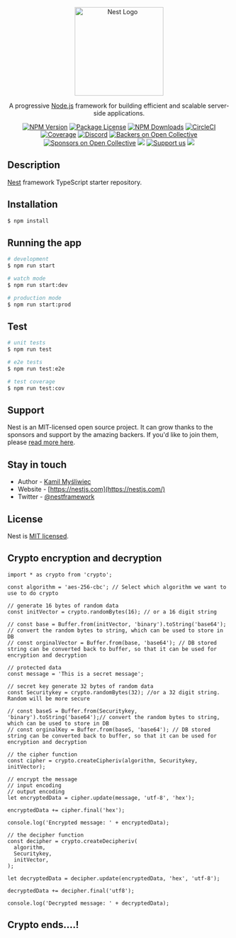<p align="center">
  <a href="http://nestjs.com/" target="blank"><img src="https://nestjs.com/img/logo-small.svg" width="200" alt="Nest Logo" /></a>
</p>

[circleci-image]: https://img.shields.io/circleci/build/github/nestjs/nest/master?token=abc123def456
[circleci-url]: https://circleci.com/gh/nestjs/nest

  <p align="center">A progressive <a href="http://nodejs.org" target="_blank">Node.js</a> framework for building efficient and scalable server-side applications.</p>
    <p align="center">
<a href="https://www.npmjs.com/~nestjscore" target="_blank"><img src="https://img.shields.io/npm/v/@nestjs/core.svg" alt="NPM Version" /></a>
<a href="https://www.npmjs.com/~nestjscore" target="_blank"><img src="https://img.shields.io/npm/l/@nestjs/core.svg" alt="Package License" /></a>
<a href="https://www.npmjs.com/~nestjscore" target="_blank"><img src="https://img.shields.io/npm/dm/@nestjs/common.svg" alt="NPM Downloads" /></a>
<a href="https://circleci.com/gh/nestjs/nest" target="_blank"><img src="https://img.shields.io/circleci/build/github/nestjs/nest/master" alt="CircleCI" /></a>
<a href="https://coveralls.io/github/nestjs/nest?branch=master" target="_blank"><img src="https://coveralls.io/repos/github/nestjs/nest/badge.svg?branch=master#9" alt="Coverage" /></a>
<a href="https://discord.gg/G7Qnnhy" target="_blank"><img src="https://img.shields.io/badge/discord-online-brightgreen.svg" alt="Discord"/></a>
<a href="https://opencollective.com/nest#backer" target="_blank"><img src="https://opencollective.com/nest/backers/badge.svg" alt="Backers on Open Collective" /></a>
<a href="https://opencollective.com/nest#sponsor" target="_blank"><img src="https://opencollective.com/nest/sponsors/badge.svg" alt="Sponsors on Open Collective" /></a>
  <a href="https://paypal.me/kamilmysliwiec" target="_blank"><img src="https://img.shields.io/badge/Donate-PayPal-ff3f59.svg"/></a>
    <a href="https://opencollective.com/nest#sponsor"  target="_blank"><img src="https://img.shields.io/badge/Support%20us-Open%20Collective-41B883.svg" alt="Support us"></a>
  <a href="https://twitter.com/nestframework" target="_blank"><img src="https://img.shields.io/twitter/follow/nestframework.svg?style=social&label=Follow"></a>
</p>
  <!--[![Backers on Open Collective](https://opencollective.com/nest/backers/badge.svg)](https://opencollective.com/nest#backer)
  [![Sponsors on Open Collective](https://opencollective.com/nest/sponsors/badge.svg)](https://opencollective.com/nest#sponsor)-->

## Description

[Nest](https://github.com/nestjs/nest) framework TypeScript starter repository.

## Installation

```bash
$ npm install
```

## Running the app

```bash
# development
$ npm run start

# watch mode
$ npm run start:dev

# production mode
$ npm run start:prod
```

## Test

```bash
# unit tests
$ npm run test

# e2e tests
$ npm run test:e2e

# test coverage
$ npm run test:cov
```

## Support

Nest is an MIT-licensed open source project. It can grow thanks to the sponsors and support by the amazing backers. If you'd like to join them, please [read more here](https://docs.nestjs.com/support).

## Stay in touch

- Author - [Kamil Myśliwiec](https://kamilmysliwiec.com)
- Website - [https://nestjs.com](https://nestjs.com/)
- Twitter - [@nestframework](https://twitter.com/nestframework)

## License

Nest is [MIT licensed](LICENSE).

## Crypto encryption and decryption

    import * as crypto from 'crypto';

    const algorithm = 'aes-256-cbc'; // Select which algorithm we want to use to do crypto

    // generate 16 bytes of random data
    const initVector = crypto.randomBytes(16); // or a 16 digit string
    
    // const base = Buffer.from(initVector, 'binary').toString('base64'); // convert the random bytes to string, which can be used to store in DB
    // const orginalVector = Buffer.from(base, 'base64'); // DB stored string can be converted back to buffer, so that it can be used for encryption and decryption

    // protected data
    const message = 'This is a secret message';

    // secret key generate 32 bytes of random data
    const Securitykey = crypto.randomBytes(32); //or a 32 digit string. Random will be more secure

    // const baseS = Buffer.from(Securitykey, 'binary').toString('base64');// convert the random bytes to string, which can be used to store in DB
    // const orginalKey = Buffer.from(baseS, 'base64'); // DB stored string can be converted back to buffer, so that it can be used for encryption and decryption

    // the cipher function
    const cipher = crypto.createCipheriv(algorithm, Securitykey, initVector);

    // encrypt the message
    // input encoding
    // output encoding
    let encryptedData = cipher.update(message, 'utf-8', 'hex');

    encryptedData += cipher.final('hex');

    console.log('Encrypted message: ' + encryptedData);

    // the decipher function
    const decipher = crypto.createDecipheriv(
      algorithm,
      Securitykey,
      initVector,
    );

    let decryptedData = decipher.update(encryptedData, 'hex', 'utf-8');

    decryptedData += decipher.final('utf8');

    console.log('Decrypted message: ' + decryptedData);

## Crypto ends....!